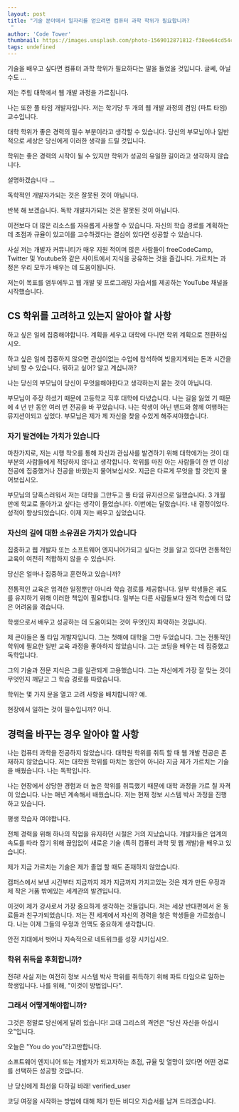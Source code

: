 ```yaml
---
layout: post
title: "기술 분야에서 일자리를 얻으려면 컴퓨터 과학 학위가 필요합니까?
 "
author: 'Code Tower'
thumbnail: https://images.unsplash.com/photo-1569012871812-f38ee64cd54c?crop=entropy&cs=tinysrgb&fit=max&fm=jpg&ixid=MXwxMTc3M3wwfDF8c2VhcmNofDF8fGNvbXB1dGVyJTIwc2NpZW5jZSUyMGNsYXNzfGVufDB8fHw&ixlib=rb-1.2.1&q=80&w=2000
tags: undefined
---
```



기술을 배우고 싶다면 컴퓨터 과학 학위가 필요하다는 말을 들었을 것입니다.
 글쎄, 아닐 수도 ...
 

저는 주립 대학에서 웹 개발 과정을 가르칩니다.
 

나는 또한 풀 타임 개발자입니다.
 저는 학기당 두 개의 웹 개발 과정의 겸임 (파트 타임) 교수입니다.
 

대학 학위가 좋은 경력의 필수 부분이라고 생각할 수 있습니다.
 당신의 부모님이나 일반적으로 세상은 당신에게 이러한 생각을 드릴 것입니다.
 

학위는 좋은 경력의 시작이 될 수 있지만 학위가 성공의 유일한 길이라고 생각하지 않습니다.
 

설명하겠습니다 ...
 

독학적인 개발자가되는 것은 잘못된 것이 아닙니다.
 

반복 해 보겠습니다. 독학 개발자가되는 것은 잘못된 것이 아닙니다.
 

이전보다 더 많은 리소스를 자유롭게 사용할 수 있습니다.
 자신의 학습 경로를 계획하는 데 초점과 규율이 있고이를 고수하겠다는 결심이 있다면 성공할 수 있습니다.
 

사실 저는 개발자 커뮤니티가 매우 지원 적이며 많은 사람들이 freeCodeCamp, Twitter 및 Youtube와 같은 사이트에서 지식을 공유하는 것을 즐깁니다.
 가르치는 과정은 우리 모두가 배우는 데 도움이됩니다.
 

저는이 목표를 염두에두고 웹 개발 및 프로그래밍 자습서를 제공하는 YouTube 채널을 시작했습니다.
 

## CS 학위를 고려하고 있는지 알아야 할 사항
 

하고 싶은 일에 집중해야합니다.
 계획을 세우고 대학에 다니면 학위 계획으로 전환하십시오.
 

하고 싶은 일에 집중하지 않으면 관심이없는 수업에 참석하여 빚을지게되는 돈과 시간을 낭비 할 수 있습니다.
 뭐하고 싶어?
 알고 계십니까?
 

나는 당신의 부모님이 당신이 무엇을해야한다고 생각하는지 묻는 것이 아닙니다.
 

부모님이 주장 하셨기 때문에 고등학교 직후 대학에 다녔습니다.
 나는 길을 잃었 기 때문에 4 년 반 동안 여러 번 전공을 바 꾸었습니다.
 나는 학생이 아닌 밴드와 함께 여행하는 뮤지션이되고 싶었다.
 부모님은 제가 제 자신을 찾을 수있게 해주셔야했습니다.
 

### 자기 발견에는 가치가 있습니다
 

마찬가지로, 저는 시행 착오를 통해 자신과 관심사를 발견하기 위해 대학에가는 것이 대부분의 사람들에게 적당하지 않다고 생각합니다.
 학위를 마친 아는 사람들이 한 번 이상 전공에 집중했거나 전공을 바꿨는지 물어보십시오.
 지금은 다르게 무엇을 할 것인지 물어보십시오.
 

부모님의 당혹스러워서 저는 대학을 그만두고 풀 타임 뮤지션으로 일했습니다.
 3 개월 만에 학교로 돌아가고 싶다는 생각이 들었습니다.
 이번에는 달랐습니다.
 내 결정이었다.
 성적이 향상되었습니다.
 이제 저는 배우고 싶었습니다.
 

### 자신의 길에 대한 소유권은 가치가 있습니다
 

집중하고 웹 개발자 또는 소프트웨어 엔지니어가되고 싶다는 것을 알고 있다면 전통적인 교육이 여전히 적합하지 않을 수 있습니다.
 

당신은 얼마나 집중하고 훈련하고 있습니까?
 

전통적인 교육은 엄격한 일정뿐만 아니라 학습 경로를 제공합니다.
 일부 학생들은 궤도를 유지하기 위해 이러한 책임이 필요합니다.
 일부는 다른 사람들보다 원격 학습에 더 많은 어려움을 겪습니다.
 

학생으로서 배우고 성공하는 데 도움이되는 것이 무엇인지 파악하는 것입니다.
 

제 큰아들은 풀 타임 개발자입니다.
 그는 첫해에 대학을 그만 두었습니다.
 그는 전통적인 학위에 필요한 일반 교육 과정을 좋아하지 않았습니다.
 그는 코딩을 배우는 데 집중했고 독학입니다.
 

그의 기술과 전문 지식은 그를 일관되게 고용했습니다.
 그는 자신에게 가장 잘 맞는 것이 무엇인지 깨닫고 그 학습 경로를 따랐습니다.
 

학위는 몇 가지 문을 열고 고려 사항을 배치합니까?
 예.
 

현장에서 일하는 것이 필수입니까?
 아니.
 

## 경력을 바꾸는 경우 알아야 할 사항
 

나는 컴퓨터 과학을 전공하지 않았습니다.
 대학원 학위를 취득 할 때 웹 개발 전공은 존재하지 않았습니다.
 저는 대학원 학위를 마치는 동안이 아니라 지금 제가 가르치는 기술을 배웠습니다.
 나는 독학입니다.
 

나는 현장에서 상당한 경험과 더 높은 학위를 취득했기 때문에 대학 과정을 가르 칠 자격이 있습니다.
 나는 매년 계속해서 배웠습니다.
 저는 현재 정보 시스템 박사 과정을 진행하고 있습니다.
 

평생 학습자 여야합니다.
 

전체 경력을 위해 하나의 직업을 유지하던 시절은 거의 지났습니다.
 개발자들은 업계의 속도를 따라 잡기 위해 끊임없이 새로운 기술 (특히 컴퓨터 과학 및 웹 개발)을 배우고 있습니다.
 

제가 지금 가르치는 기술은 제가 졸업 할 때도 존재하지 않았습니다.
 

캠퍼스에서 보낸 시간부터 지금까지 제가 지금까지 가지고있는 것은 제가 만든 우정과 제 작은 거품 밖에있는 세계관의 발견입니다.
 

이것이 제가 강사로서 가장 중요하게 생각하는 것들입니다.
 저는 세상 반대편에서 온 동료들과 친구가되었습니다.
 저는 전 세계에서 자신의 경력을 쌓은 학생들을 가르쳤습니다.
 나는 이제 그들의 우정과 인맥도 중요하게 생각합니다.
 

안전 지대에서 벗어나 지속적으로 네트워크를 성장 시키십시오.
 

### 학위 취득을 후회합니까?
 

전혀!
 사실 저는 여전히 정보 시스템 박사 학위를 취득하기 위해 파트 타임으로 일하는 학생입니다.
 나를 위해, "이것이 방법입니다".
 

### 그래서 어떻게해야합니까?
 

그것은 정말로 당신에게 달려 있습니다!
 고대 그리스의 격언은 "당신 자신을 아십시오"입니다.
 

오늘은 "You do you"라고만합니다.
 

소프트웨어 엔지니어 또는 개발자가 되고자하는 초점, 규율 및 열망이 있다면 어떤 경로를 선택하든 성공할 것입니다.
 

난 당신에게 최선을 다하길 바래!
 verified_user

코딩 여정을 시작하는 방법에 대해 제가 만든 비디오 자습서를 남겨 드리겠습니다.
 